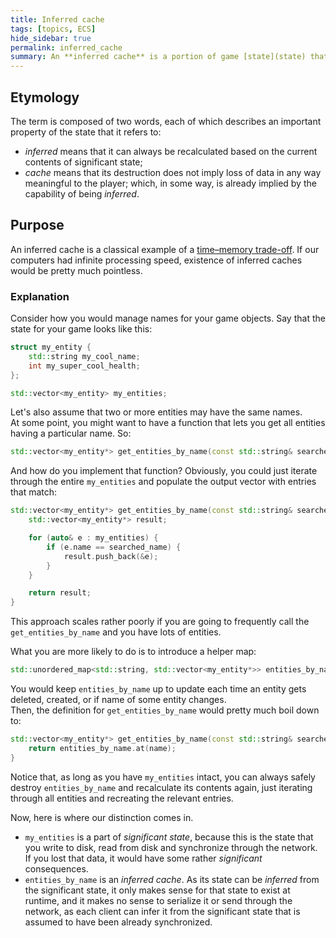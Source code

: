 ```yaml
---
title: Inferred cache
tags: [topics, ECS] 
hide_sidebar: true
permalink: inferred_cache
summary: An **inferred cache** is a portion of game [state](state) that only ever exists at [run time](https://en.wikipedia.org/wiki/Run_time_(program_lifecycle_phase)) and can always be completely regenerated from the [significant state](significant_state).
---
```


## Etymology

The term is composed of two words, each of which describes an important property of the state that it refers to:
- *inferred* means that it can always be recalculated based on the current contents of significant state;
- *cache* means that its destruction does not imply loss of data in any way meaningful to the player; which, in some way, is already implied by the capability of being *inferred*.

## Purpose

An inferred cache is a classical example of a [time–memory trade-off](https://en.wikipedia.org/wiki/Space%E2%80%93time_tradeoff).
If our computers had infinite processing speed, existence of inferred caches would be pretty much pointless.

### Explanation

Consider how you would manage names for your game objects.
Say that the state for your game looks like this:

```cpp
struct my_entity {
	std::string my_cool_name;
	int my_super_cool_health;
};

std::vector<my_entity> my_entities;

````

Let's also assume that two or more entities may have the same names.  
At some point, you might want to have a function that lets you get all entities having a particular name. So:

```cpp
std::vector<my_entity*> get_entities_by_name(const std::string& searched_name);
````

And how do you implement that function?
Obviously, you could just iterate through the entire ``my_entities`` and populate the output vector with entries that match:  

```cpp
std::vector<my_entity*> get_entities_by_name(const std::string& searched_name) {
	std::vector<my_entity*> result;

	for (auto& e : my_entities) {
		if (e.name == searched_name) {
			result.push_back(&e);
		}
	}

	return result;
}
````

This approach scales rather poorly if you are going to frequently call the ``get_entities_by_name`` and you have lots of entities.  

What you are more likely to do is to introduce a helper map:

```cpp
std::unordered_map<std::string, std::vector<my_entity*>> entities_by_name;
````

You would keep ``entities_by_name`` up to update each time an entity gets deleted, created, or if name of some entity changes.  
Then, the definition for ``get_entities_by_name`` would pretty much boil down to:

```cpp
std::vector<my_entity*> get_entities_by_name(const std::string& searched_name) {
	return entities_by_name.at(name);
}
````

Notice that, as long as you have ``my_entities`` intact, you can always safely destroy ``entities_by_name`` and recalculate its contents again, just iterating through all entities and recreating the relevant entries.

Now, here is where our distinction comes in.

- ``my_entities`` is a part of *significant state*, because this is the state that you write to disk, read from disk and synchronize through the network. If you lost that data, it would have some rather *significant* consequences.
- ``entities_by_name`` is an *inferred cache*. As its state can be *inferred* from the significant state, it only makes sense for that state to exist at runtime, and it makes no sense to serialize it or send through the network, as each client can infer it from the significant state that is assumed to have been already synchronized.
